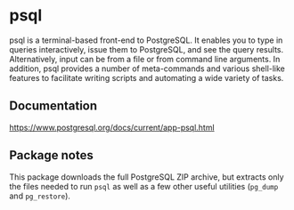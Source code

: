 # psql

psql is a terminal-based front-end to PostgreSQL. It enables you to type in queries interactively, issue them to PostgreSQL, and see the query results. Alternatively, input can be from a file or from command line arguments. In addition, psql provides a number of meta-commands and various shell-like features to facilitate writing scripts and automating a wide variety of tasks.

## Documentation

https://www.postgresql.org/docs/current/app-psql.html

## Package notes

This package downloads the full PostgreSQL ZIP archive, but extracts only the files needed to run `psql` as well as a few other useful utilities (`pg_dump` and `pg_restore`).
